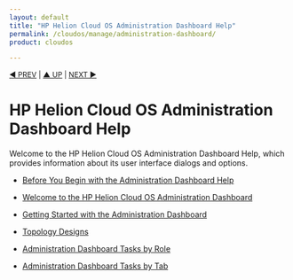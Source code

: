 ```yaml
---
layout: default
title: "HP Helion Cloud OS Administration Dashboard Help"
permalink: /cloudos/manage/administration-dashboard/
product: cloudos

---
```



<a name="_top"> </a>

<script> 

function PageRefresh { 
onLoad="window.refresh"
}

PageRefresh();

</script>


<p style="font-size: small;"> <a href="/cloudos/manage/operational-dashboard/settings-tab/">&#9664; PREV</a> | <a href="/cloudos/manage/">&#9650; UP</a> | <a href="/cloudos/manage/administration-dashboard/before-you-begin/">NEXT &#9654;</a> </p>

# HP Helion Cloud OS Administration Dashboard Help

Welcome to the HP Helion Cloud OS Administration Dashboard Help, which provides information about its user interface dialogs and options.

<!--
* Coming soon in the format of other HP Helion Cloud OS topics on this documentation site. For now, please see <a href="http://docs.hpcloud.com/cloudos/administration-dashboard/index.htm">this copy on the website</a>. 
-->

* [Before You Begin with the Administration Dashboard Help](/cloudos/manage/administration-dashboard/before-you-begin/)

* [Welcome to the HP Helion Cloud OS Administration Dashboard](/cloudos/manage/administration-dashboard/welcome/)

* [Getting Started with the Administration Dashboard](/cloudos/manage/administration-dashboard/getting-started/)

* [Topology Designs](/cloudos/manage/administration-dashboard/topology-designs/)

* [Administration Dashboard Tasks by Role](/cloudos/manage/administration-dashboard/tasks-by-role/)

* [Administration Dashboard Tasks by Tab](/cloudos/manage/administration-dashboard/tasks-by-tab/)




